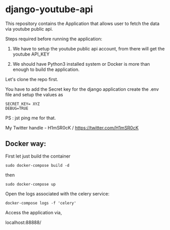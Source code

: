 # django-youtube-api


This repository contains the Application that allows user to fetch the data via youtube public api.

Steps required before running the application:

1) We have to setup the youtube public api account, from there will get the youtube API_KEY

2) We should have Python3 installed system or Docker is more than enough to build the application.


Let's clone the repo first.

You have to add the Secret key for the django application create the .env file and setup the values as
```
SECRET_KEY= XYZ
DEBUG=TRUE
```
PS : jst ping me for that.

My Twitter handle - H1mSR0cK / https://twitter.com/H1mSR0cK



## Docker way:

First let just build the container 

```
sudo docker-compose build -d 
```

then 

```
sudo docker-compose up
```

Open the logs associated with the celery service: 

```
docker-compose logs -f 'celery'
```

Access the application via,

localhost:88888/

